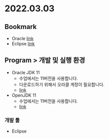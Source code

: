 # 2022.03.03

## Bookmark
- Oracle [link](http://oracle.com)
- Eclipse [link](http://eclipse.org)


## Program > 개발 및 실행 환경
- Oracle JDK 11 
   - 수업에서는 11버전을 사용합니다.
   - 다운로드하기 위해서 오라클 계정이 필요합니다.
   - [link](https://www.oracle.com/kr/java/technologies/javase/jdk11-archive-downloads.html)
- OpenJDK 11
   - 수업에서는 11버전을 사용합니다.
   - [link](https://jdk.java.net/11/)

### 개발 툴
- Eclipse 
